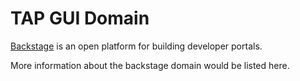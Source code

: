 # TAP GUI Domain

[Backstage](https://backstage.io/) is an open platform for building developer portals.

More information about the backstage domain would be listed here.
